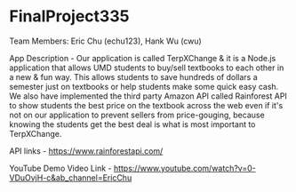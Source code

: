 # FinalProject335


Team Members: Eric Chu (echu123), Hank Wu (cwu)

App Description - Our application is called TerpXChange & it is a Node.js
application that allows UMD students to buy/sell textbooks to each other in
a new & fun way. This allows students to save hundreds of dollars a semester
just on textbooks or help students make some quick easy cash. We also have 
implemented the third party Amazon API called Rainforest API to show students 
the best price on the textbook across the web even if it's not on our application 
to prevent sellers from price-gouging, because knowing the students get the best 
deal is what is most important to TerpXChange. 

API links - https://www.rainforestapi.com/

YouTube Demo Video Link - https://www.youtube.com/watch?v=0-VDuOvjH-c&ab_channel=EricChu
